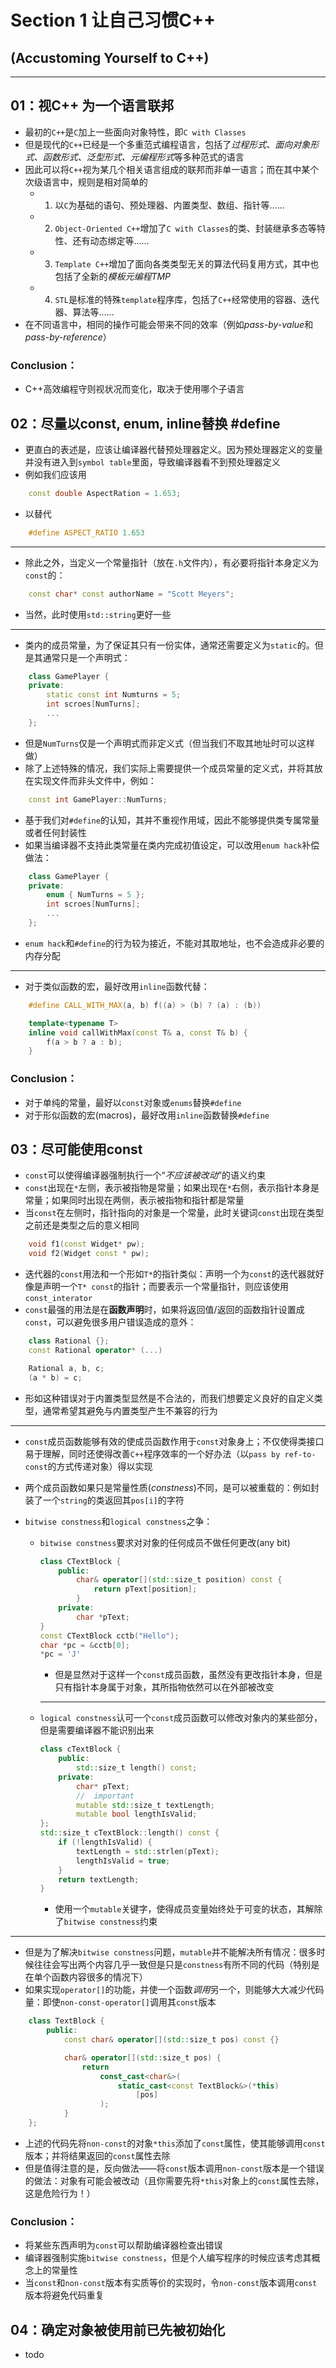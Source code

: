 # Section 1 让自己习惯C++

(Accustoming Yourself to C++)
---

***

## 01：视C++ 为一个语言联邦

* 最初的`C++`是`C`加上一些面向对象特性，即`C with Classes`
* 但是现代的`C++`已经是一个多重范式编程语言，包括了*过程形式、面向对象形式、函数形式、泛型形式、元编程形式*等多种范式的语言
* 因此可以将`C++`视为某几个相关语言组成的联邦而非单一语言；而在其中某个次级语言中，规则是相对简单的
  * 1.  以`C`为基础的语句、预处理器、内置类型、数组、指针等……
  * 2.  `Object-Oriented C++`增加了`C with Classes`的类、封装继承多态等特性、还有动态绑定等……
  * 3.  `Template C++`增加了面向各类类型无关的算法代码复用方式，其中也包括了全新的*模板元编程TMP*
  * 4.  `STL`是标准的特殊`template`程序库，包括了`C++`经常使用的容器、迭代器、算法等……
* 在不同语言中，相同的操作可能会带来不同的效率（例如*pass-by-value*和*pass-by-reference*）

### Conclusion：
* C++高效编程守则视状况而变化，取决于使用哪个子语言


## 02：尽量以const, enum, inline替换 #define

* 更直白的表述是，应该让编译器代替预处理器定义。因为预处理器定义的变量并没有进入到`symbol table`里面，导致编译器看不到预处理器定义
* 例如我们应该用
```cpp
    const double AspectRation = 1.653;
```
* 以替代
```cpp
    #define ASPECT_RATIO 1.653
```

***

* 除此之外，当定义一个常量指针（放在`.h`文件内），有必要将指针本身定义为`const`的：
```cpp
    const char* const authorName = "Scott Meyers";
```
* 当然，此时使用`std::string`更好一些

***

* 类内的成员常量，为了保证其只有一份实体，通常还需要定义为`static`的。但是其通常只是一个声明式：
```cpp
    class GamePlayer {
    private:
        static const int Numturns = 5;
        int scroes[NumTurns];
        ...
    };
```
* 但是`NumTurns`仅是一个声明式而非定义式（但当我们不取其地址时可以这样做）
* 除了上述特殊的情况，我们实际上需要提供一个成员常量的定义式，并将其放在实现文件而非头文件中，例如：
```cpp
    const int GamePlayer::NumTurns;
```
* 基于我们对`#define`的认知，其并不重视作用域，因此不能够提供类专属常量或者任何封装性
* 如果当编译器不支持此类常量在类内完成初值设定，可以改用`enum hack`补偿做法：
```cpp
    class GamePlayer {
    private:
        enum { NumTurns = 5 };
        int scroes[NumTurns];
        ...
    };
```
* `enum hack`和`#define`的行为较为接近，不能对其取地址，也不会造成非必要的内存分配

***

* 对于类似函数的宏，最好改用`inline`函数代替：
```cpp
    #define CALL_WITH_MAX(a, b) f((a) > (b) ? (a) : (b))

    template<typename T>
    inline void callWithMax(const T& a, const T& b) {
        f(a > b ? a : b);
    }
```

### Conclusion：
* 对于单纯的常量，最好以`const`对象或`enums`替换`#define`
* 对于形似函数的宏(macros)，最好改用`inline`函数替换`#define`


## 03：尽可能使用const

* `const`可以使得编译器强制执行一个“*不应该被改动*”的语义约束
* `const`出现在`*`左侧，表示被指物是常量；如果出现在`*`右侧，表示指针本身是常量；如果同时出现在两侧，表示被指物和指针都是常量
* 当`const`在左侧时，指针指向的对象是一个常量，此时关键词`const`出现在类型之前还是类型之后的意义相同
```cpp
    void f1(const Widget* pw);
    void f2(Widget const * pw);
```
* 迭代器的`const`用法和一个形如`T*`的指针类似：声明一个为`const`的迭代器就好像是声明一个`T* const`的指针；而要表示一个常量指针，则应该使用`const_interator`
* `const`最强的用法是在**函数声明**时，如果将返回值/返回的函数指针设置成`const`，可以避免很多用户错误造成的意外：
```cpp
    class Rational {};
    const Rational operator* (...)

    Rational a, b, c;
    (a * b) = c;
```
* 形如这种错误对于内置类型显然是不合法的，而我们想要定义良好的自定义类型，通常希望其避免与内置类型产生不兼容的行为

***

* `const`成员函数能够有效的使成员函数作用于`const`对象身上；不仅使得类接口易于理解，同时还使得改善`C++`程序效率的一个好办法（以`pass by ref-to-const`的方式传递对象）得以实现
* 两个成员函数如果只是常量性质(*constness*)不同，是可以被重载的：例如封装了一个`string`的类返回其`pos[i]`的字符

* `bitwise constness`和`logical constness`之争：
  * `bitwise constness`要求对对象的任何成员不做任何更改(any bit)
    ```cpp
    class CTextBlock {
        public:
            char& operator[](std::size_t position) const {
                return pText[position];
            }
        private:
            char *pText;
    }
    const CTextBlock cctb("Hello");
    char *pc = &cctb[0];
    *pc = 'J'
    ```
    * 但是显然对于这样一个`const`成员函数，虽然没有更改指针本身，但是只有指针本身属于对象，其所指物依然可以在外部被改变
    
    ***

  * `logical constness`认可一个`const`成员函数可以修改对象内的某些部分，但是需要编译器不能识别出来
    ```cpp
    class cTextBlock {
        public:
            std::size_t length() const;
        private:
            char* pText;
            //  important
            mutable std::size_t textLength;
            mutable bool lengthIsValid;
    };
    std::size_t cTextBlock::length() const {
        if (!lengthIsValid) {
            textLength = std::strlen(pText);
            lengthIsValid = true;
        }
        return textLength;
    }
    ```
    * 使用一个`mutable`关键字，使得成员变量始终处于可变的状态，其解除了`bitwise constness`约束

***

* 但是为了解决`bitwise constness`问题，`mutable`并不能解决所有情况：很多时候往往会写出两个内容几乎一致但是只是`constness`有所不同的代码（特别是在单个函数内容很多的情况下）
* 如果实现`operator[]`的功能，并使一个函数*调用*另一个，则能够大大减少代码量：即使`non-const-operator[]`调用其`const`版本
```cpp
    class TextBlock {
        public:
            const char& operator[](std::size_t pos) const {}

            char& operator[](std::size_t pos) {
                return 
                    const_cast<char&>(
                        static_cast<const TextBlock&>(*this)
                            [pos]
                    );
            }
    };
```
* 上述的代码先将`non-const`的对象`*this`添加了`const`属性，使其能够调用`const`版本；并将结果返回的`const`属性去除
* 但是值得注意的是，反向做法——将`const`版本调用`non-const`版本是一个错误的做法：对象有可能会被改动（且你需要先将`*this`对象上的`const`属性去除，这是危险行为！）

### Conclusion：
* 将某些东西声明为`const`可以帮助编译器检查出错误
* 编译器强制实施`bitwise constness`，但是个人编写程序的时候应该考虑其概念上的常量性
* 当`const`和`non-const`版本有实质等价的实现时，令`non-const`版本调用`const`版本将避免代码重复


## 04：确定对象被使用前已先被初始化

* todo